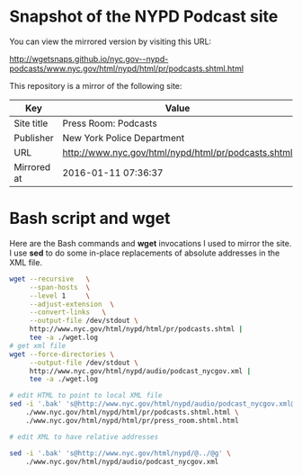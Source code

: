 # Snapshot of the NYPD Podcast site

You can view the mirrored version by visiting this URL:

http://wgetsnaps.github.io/nyc.gov--nypd-podcasts/www.nyc.gov/html/nypd/html/pr/podcasts.shtml.html


This repository is a mirror of the following site:

|     Key     |                        Value                        |
|-------------|-----------------------------------------------------|
| Site title  | Press Room: Podcasts                                |
| Publisher   | New York Police Department                          |
| URL         | http://www.nyc.gov/html/nypd/html/pr/podcasts.shtml |
| Mirrored at | 2016-01-11 07:36:37                                 |





# Bash script and wget

Here are the Bash commands and __wget__ invocations I used to mirror the site. I use __sed__ to do some in-place replacements of absolute addresses in the XML file.


~~~sh
wget --recursive   \
     --span-hosts  \
     --level 1     \
     --adjust-extension  \
     --convert-links   \
     --output-file /dev/stdout \
     http://www.nyc.gov/html/nypd/html/pr/podcasts.shtml |  
     tee -a ./wget.log
# get xml file
wget --force-directories \
     --output-file /dev/stdout \
     http://www.nyc.gov/html/nypd/audio/podcast_nycgov.xml |
     tee -a ./wget.log

# edit HTML to point to local XML file
sed -i '.bak' 's@http://www.nyc.gov/html/nypd/audio/podcast_nycgov.xml@../../audio/podcast_nycgov.xml@g' \
    ./www.nyc.gov/html/nypd/html/pr/podcasts.shtml.html \
    ./www.nyc.gov/html/nypd/html/pr/press_room.shtml.html

# edit XML to have relative addresses

sed -i '.bak' 's@http://www.nyc.gov/html/nypd/@../@g' \
    ./www.nyc.gov/html/nypd/audio/podcast_nycgov.xml 

~~~
